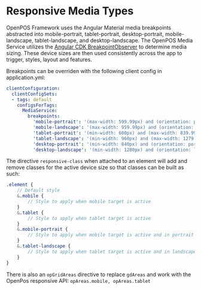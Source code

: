 # Responsive Media Types

OpenPOS Framework uses the Angular Material media breakpoints abstracted into mobile-portrait, tablet-portrait, desktop-portrait, mobile-landscape, tablet-landscape, and desktop-landscape. The OpenPOS Media Service utilizes the [Angular CDK BreakpointObserver](https://material.angular.io/cdk/layout/overview) to determine media sizing. These device sizes are then used consistently across the app to trigger, styles, layout and features.

Breakpoints can be overriden with the following client config in application.yml:

```yml
clientConfiguration:
  clientConfigSets:
  - tags: default
    configsForTags:
      MediaService:
        breakpoints:
          'mobile-portrait': '(max-width: 599.99px) and (orientation: portrait)'
          'mobile-landscape': '(max-width: 959.99px) and (orientation: landscape)'
          'tablet-portrait': '(min-width: 600px) and (max-width: 839.99px) and (orientation: portrait)'
          'tablet-landscape': '(min-width: 960px) and (max-width: 1279.99px) and (orientation: landscape)'
          'desktop-portrait': '(min-width: 840px) and (orientation: portrait)'
          'desktop-landscape': '(min-width: 1280px) and (orientation: landscape)'
```

The directive `responsive-class` when attached to an element will add and remove classes for the active device size so that classes can be built as such:

```scss
.element {
    // Default style
    &.mobile {
        // Style to apply when mobile target is active
    }
    &.tablet {
        // Style to apply when tablet target is active
    }
    &.mobile-portrait {
        // Style to apply when mobile target is active and in portrait orientation
    }
    &.tablet-landscape {
        // Style to apply when tablet target is active and in landscape orientation
    }
}
```

There is also an `opGridAreas` directive to replace `gdAreas` and work with the OpenPos responsive API: `opAreas.mobile, opAreas.tablet`
